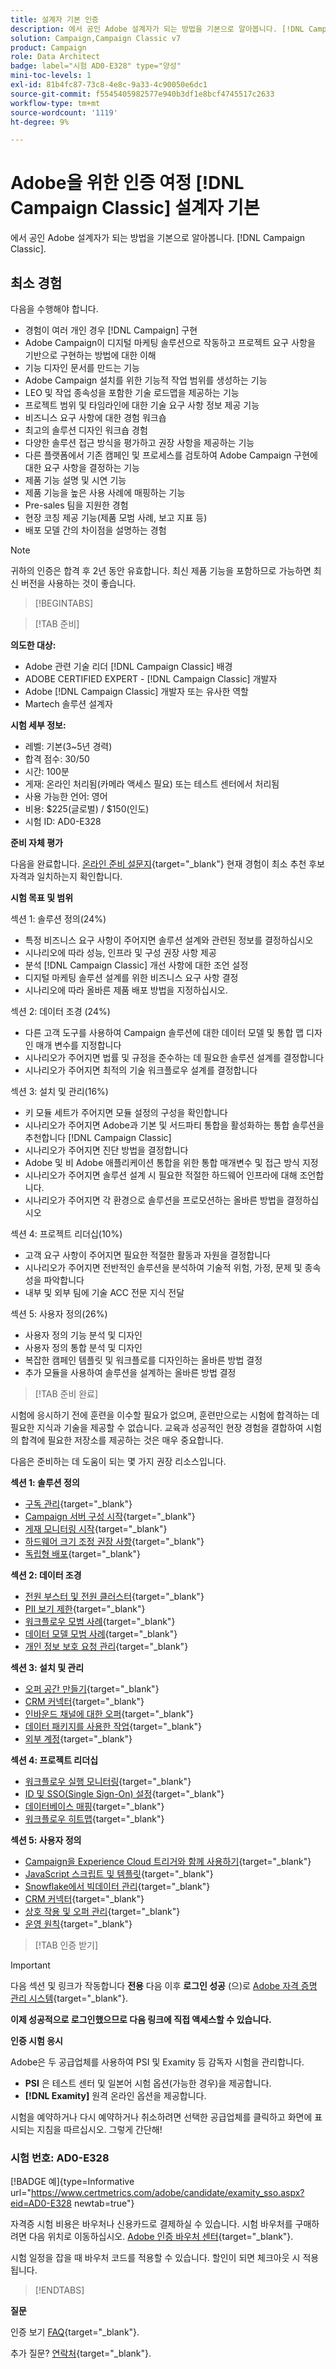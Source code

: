 ```yaml
---
title: 설계자 기본 인증
description: 에서 공인 Adobe 설계자가 되는 방법을 기본으로 알아봅니다. [!DNL Campaign Classic].
solution: Campaign,Campaign Classic v7
product: Campaign
role: Data Architect
badge: label="시험 AD0-E328" type="양성"
mini-toc-levels: 1
exl-id: 81b4fc87-73c8-4e8c-9a33-4c90050e6dc1
source-git-commit: f5545405982577e940b3df1e8bcf4745517c2633
workflow-type: tm+mt
source-wordcount: '1119'
ht-degree: 9%

---
```


# Adobe을 위한 인증 여정 [!DNL Campaign Classic] 설계자 기본

에서 공인 Adobe 설계자가 되는 방법을 기본으로 알아봅니다. [!DNL Campaign Classic].

## 최소 경험

다음을 수행해야 합니다.

* 경험이 여러 개인 경우 [!DNL Campaign] 구현
* Adobe Campaign이 디지털 마케팅 솔루션으로 작동하고 프로젝트 요구 사항을 기반으로 구현하는 방법에 대한 이해
* 기능 디자인 문서를 만드는 기능
* Adobe Campaign 설치를 위한 기능적 작업 범위를 생성하는 기능
* LEO 및 작업 종속성을 포함한 기술 로드맵을 제공하는 기능
* 프로젝트 범위 및 타임라인에 대한 기술 요구 사항 정보 제공 기능
* 비즈니스 요구 사항에 대한 경험 워크숍
* 최고의 솔루션 디자인 워크숍 경험
* 다양한 솔루션 접근 방식을 평가하고 권장 사항을 제공하는 기능
* 다른 플랫폼에서 기존 캠페인 및 프로세스를 검토하여 Adobe Campaign 구현에 대한 요구 사항을 결정하는 기능
* 제품 기능 설명 및 시연 기능
* 제품 기능을 높은 사용 사례에 매핑하는 기능
* Pre-sales 팀을 지원한 경험
* 현장 코칭 제공 기능(제품 모범 사례, 보고 지표 등)
* 배포 모델 간의 차이점을 설명하는 경험

>[!NOTE]
>
>귀하의 인증은 합격 후 2년 동안 유효합니다. 최신 제품 기능을 포함하므로 가능하면 최신 버전을 사용하는 것이 좋습니다.

>[!BEGINTABS]

>[!TAB 준비]

**의도한 대상:**

* Adobe 관련 기술 리더 [!DNL Campaign Classic] 배경
* ADOBE CERTIFIED EXPERT - [!DNL Campaign Classic] 개발자
* Adobe [!DNL Campaign Classic] 개발자 또는 유사한 역할
* Martech 솔루션 설계자

**시험 세부 정보:**

* 레벨: 기본(3~5년 경력)
* 합격 점수: 30/50
* 시간: 100분
* 게재: 온라인 처리됨(카메라 액세스 필요) 또는 테스트 센터에서 처리됨
* 사용 가능한 언어: 영어
* 비용: $225(글로벌) / $150(인도)
* 시험 ID: AD0-E328

**준비 자체 평가**

다음을 완료합니다. [온라인 준비 설문지](https://scorpion.caveon.com/launchpad/ad-q-e318-readiness-questionnaire-for-adobe-campaign-classic-architect-master-exam/ad-q-e318-readiness-questionnaire-for-adobe-campaign-classic-architect-master-exam){target="_blank"} 현재 경험이 최소 추천 후보 자격과 일치하는지 확인합니다.

**시험 목표 및 범위**

섹션 1: 솔루션 정의(24%)

* 특정 비즈니스 요구 사항이 주어지면 솔루션 설계와 관련된 정보를 결정하십시오
* 시나리오에 따라 성능, 인프라 및 구성 권장 사항 제공
* 분석 [!DNL Campaign Classic] 개선 사항에 대한 조언 설정
* 디지털 마케팅 솔루션 설계를 위한 비즈니스 요구 사항 결정
* 시나리오에 따라 올바른 제품 배포 방법을 지정하십시오.

섹션 2: 데이터 조경 (24%)

* 다른 고객 도구를 사용하여 Campaign 솔루션에 대한 데이터 모델 및 통합 맵 디자인 매개 변수를 지정합니다
* 시나리오가 주어지면 법률 및 규정을 준수하는 데 필요한 솔루션 설계를 결정합니다
* 시나리오가 주어지면 최적의 기술 워크플로우 설계를 결정합니다

섹션 3: 설치 및 관리(16%)

* 키 모듈 세트가 주어지면 모듈 설정의 구성을 확인합니다
* 시나리오가 주어지면 Adobe과 기본 및 서드파티 통합을 활성화하는 통합 솔루션을 추천합니다 [!DNL Campaign Classic]
* 시나리오가 주어지면 진단 방법을 결정합니다
* Adobe 및 비 Adobe 애플리케이션 통합을 위한 통합 매개변수 및 접근 방식 지정
* 시나리오가 주어지면 솔루션 설계 시 필요한 적절한 하드웨어 인프라에 대해 조언합니다.
* 시나리오가 주어지면 각 환경으로 솔루션을 프로모션하는 올바른 방법을 결정하십시오

섹션 4: 프로젝트 리더십(10%)

* 고객 요구 사항이 주어지면 필요한 적절한 활동과 자원을 결정합니다
* 시나리오가 주어지면 전반적인 솔루션을 분석하여 기술적 위험, 가정, 문제 및 종속성을 파악합니다
* 내부 및 외부 팀에 기술 ACC 전문 지식 전달

섹션 5: 사용자 정의(26%)

* 사용자 정의 기능 분석 및 디자인
* 사용자 정의 통합 분석 및 디자인
* 복잡한 캠페인 템플릿 및 워크플로를 디자인하는 올바른 방법 결정
* 추가 모듈을 사용하여 솔루션을 설계하는 올바른 방법 결정

>[!TAB 준비 완료]

시험에 응시하기 전에 훈련을 이수할 필요가 없으며, 훈련만으로는 시험에 합격하는 데 필요한 지식과 기술을 제공할 수 없습니다. 교육과 성공적인 현장 경험을 결합하여 시험의 합격에 필요한 저장소를 제공하는 것은 매우 중요합니다.

다음은 준비하는 데 도움이 되는 몇 가지 권장 리소스입니다.

**섹션 1: 솔루션 정의**

* [구독 관리](https://experienceleague.adobe.com/docs/campaign-classic/using/sending-messages/subscriptions-and-referrals/managing-subscriptions.html?lang=en){target="_blank"}
* [Campaign 서버 구성 시작](https://experienceleague.adobe.com/docs/campaign-classic/using/installing-campaign-classic/additional-configurations/configuring-campaign-server.html?lang=en){target="_blank"}
* [게재 모니터링 시작](https://experienceleague.adobe.com/docs/campaign-classic/using/sending-messages/monitoring-deliveries/about-delivery-monitoring.html?lang=en){target="_blank"}
* [하드웨어 크기 조정 권장 사항](https://experienceleague.adobe.com/docs/campaign-classic/using/technotes/hardware-sizing.html?lang=en){target="_blank"}
* [독립형 배포](https://experienceleague.adobe.com/docs/campaign-classic/using/installing-campaign-classic/deployment-types-/standalone-deployment.html?lang=en){target="_blank"}

**섹션 2: 데이터 조경**

* [전원 부스터 및 전원 클러스터](https://experienceleague.adobe.com/docs/campaign-classic/using/installing-campaign-classic/deployment-types-/power-booster-and-power-cluster.html?lang=en){target="_blank"}
* [PII 보기 제한](https://experienceleague.adobe.com/docs/campaign-classic/using/configuring-campaign-classic/editing-schemas/restricting-pii-view.html?lang=en){target="_blank"}
* [워크플로우 모범 사례](https://experienceleague.adobe.com/docs/campaign-classic/using/automating-with-workflows/introduction/workflow-best-practices.html?lang=ko){target="_blank"}
* [데이터 모델 모범 사례](https://experienceleague.adobe.com/docs/campaign-classic/using/configuring-campaign-classic/data-model/data-model-best-practices.html?lang=ko){target="_blank"}
* [개인 정보 보호 요청 관리](https://experienceleague.adobe.com/docs/campaign-classic/using/getting-started/privacy/privacy-requests/privacy-requests.html){target="_blank"}

**섹션 3: 설치 및 관리**

* [오퍼 공간 만들기](https://experienceleague.adobe.com/docs/campaign-classic/using/managing-offers/managing-environments/creating-offer-spaces.html?lang=en){target="_blank"}
* [CRM 커넥터](https://experienceleague.adobe.com/docs/campaign-classic/using/getting-started/connectors/crm-connectors/crm-connectors.html?lang=en){target="_blank"}
* [인바운드 채널에 대한 오퍼](https://experienceleague.adobe.com/docs/campaign-classic/using/managing-offers/case-study/offers-on-an-inbound-channel.html?lang=en){target="_blank"}
* [데이터 패키지를 사용한 작업](https://experienceleague.adobe.com/docs/campaign-classic/using/getting-started/administration-basics/working-with-data-packages.html?lang=en){target="_blank"}
* [외부 계정](https://experienceleague.adobe.com/docs/campaign-classic/using/installing-campaign-classic/accessing-external-database/external-accounts.html?lang=en){target="_blank"}

**섹션 4: 프로젝트 리더십**

* [워크플로우 실행 모니터링](https://experienceleague.adobe.com/docs/campaign-classic/using/automating-with-workflows/monitoring-workflows/monitoring-workflow-execution.html?lang=ko){target="_blank"}
* [ID 및 SSO(Single Sign-On) 설정](https://helpx.adobe.com/uk/enterprise/using/set-up-identity.html){target="_blank"}
* [데이터베이스 매핑](https://experienceleague.adobe.com/docs/campaign-classic/using/configuring-campaign-classic/schema-reference/database-mapping.html?lang=en){target="_blank"}
* [워크플로우 히트맵](https://experienceleague.adobe.com/docs/campaign-classic/using/automating-with-workflows/monitoring-workflows/heatmap.html?lang=en){target="_blank"}

**섹션 5: 사용자 정의**

* [Campaign을 Experience Cloud 트리거와 함께 사용하기](https://experienceleague.adobe.com/docs/campaign-classic/using/integrating-with-adobe-experience-cloud/experience-triggers/about-triggers.html?lang=en){target="_blank"}
* [JavaScript 스크립트 및 템플릿](https://experienceleague.adobe.com/docs/campaign-classic/using/automating-with-workflows/advanced-management/javascript-scripts-and-templates.html?lang=en){target="_blank"}
* [Snowflake에서 빅데이터 관리](https://experienceleague.adobe.com/docs/campaign-classic-learn/tutorials/administrating/fda/big-data-segmentation-on-snowflake.html?lang=en){target="_blank"}
* [CRM 커넥터](https://experienceleague.adobe.com/docs/campaign-classic/using/getting-started/connectors/crm-connectors/crm-connectors.html?lang=en){target="_blank"}
* [상호 작용 및 오퍼 관리](https://experienceleague.adobe.com/docs/campaign-classic/using/managing-offers/interaction-overview/interaction-and-offer-management.html?lang=en){target="_blank"}
* [운영 원칙](https://experienceleague.adobe.com/docs/campaign-classic/using/monitoring-campaign-classic/production-procedures/operating-principle.html?lang=en){target="_blank"}

>[!TAB 인증 받기]

>[!IMPORTANT]
>
>다음 섹션 및 링크가 작동합니다 **전용**  다음 이후 **로그인 성공** (으)로 [Adobe 자격 증명 관리 시스템](http://www.certmetrics.com/adobe){target="_blank"}.

**이제 성공적으로 로그인했으므로 다음 링크에 직접 액세스할 수 있습니다.**

**인증 시험 응시**

Adobe은 두 공급업체를 사용하여 PSI 및 Examity 등 감독자 시험을 관리합니다.

* **PSI** 은 테스트 센터 및 일본어 시험 옵션(가능한 경우)을 제공합니다.
* **[!DNL Examity]** 원격 온라인 옵션을 제공합니다.

시험을 예약하거나 다시 예약하거나 취소하려면 선택한 공급업체를 클릭하고 화면에 표시되는 지침을 따르십시오. 그렇게 간단해!

### 시험 번호: AD0-E328

[!BADGE 예]{type=Informative url="https://www.certmetrics.com/adobe/candidate/examity_sso.aspx?eid=AD0-E328 newtab=true"}

자격증 시험 비용은 바우처나 신용카드로 결제하실 수 있습니다. 시험 바우처를 구매하려면 다음 위치로 이동하십시오. [Adobe 인증 바우처 센터](https://market.xvoucher.com/adobe/global){target="_blank"}.

시험 일정을 잡을 때 바우처 코드를 적용할 수 있습니다. 할인이 되면 체크아웃 시 적용됩니다.

>[!ENDTABS]

**질문**

인증 보기 [FAQ](https://experienceleague.adobe.com/docs/certification/certification/faq.html?lang=en){target="_blank"}.

추가 질문? [연락처](mailto:certif@adobe.com){target="_blank"}.
